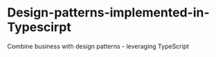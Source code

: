 # Design-patterns-implemented-in-Typescirpt
Combine business with design patterns - leveraging TypeScript
